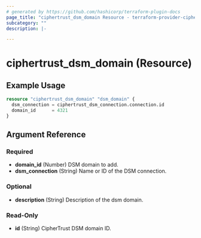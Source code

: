 ```yaml
---
# generated by https://github.com/hashicorp/terraform-plugin-docs
page_title: "ciphertrust_dsm_domain Resource - terraform-provider-ciphertrust"
subcategory: ""
description: |-

---
```


# ciphertrust_dsm_domain (Resource)



## Example Usage

```terraform
resource "ciphertrust_dsm_domain" "dsm_domain" {
  dsm_connection = ciphertrust_dsm_connection.connection.id
  domain_id      = 4321
}
```

<!-- schema generated by tfplugindocs -->
## Argument Reference

### Required

- **domain_id** (Number) DSM domain to add.
- **dsm_connection** (String) Name or ID of the DSM connection.

### Optional

- **description** (String) Description of the dsm domain.

### Read-Only

- **id** (String) CipherTrust DSM domain ID.


